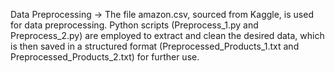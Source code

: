 Data Preprocessing
-> The file amazon.csv, sourced from Kaggle, is used for data preprocessing. Python scripts (Preprocess_1.py and Preprocess_2.py) are employed to extract and clean the desired data, which is then saved in a structured format (Preprocessed_Products_1.txt and Preprocessed_Products_2.txt) for further use.

